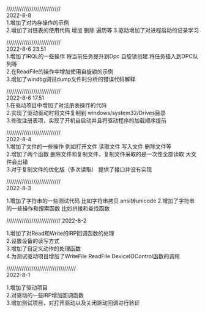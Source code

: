 
////////////////////////////   
2022-8-8    
1.增加了对内存操作的示例   
2.增加了对链表的使用代码 增加 删除 遍历等
3.驱动增加了对进程启动的记录学习


////////////////////////////   
2022-8-6 23.51   
1.增加了IRQL的一些操作 将当前任务提升到Dpc 自旋锁创建 将任务插入到DPC队列等   
2.在ReadFile的操作中增加使用自旋锁的示例   
3.增加了windbg调试dump文件时分析的错误代码解释   
   
   
   
////////////////////////////  
2022-8-6 17.51  
1.在驱动项目中增加了对注册表操作的代码  
2.实现了驱动驱动时将文件复制到 windows/system32/Drives目录  
3.修改注册表项，实现了开机自启动并且将驱动程序的加载顺序提前   
   
   
////////////////////////////    
2022-8-4    
1.增加了文件的一些操作 例如打开文件 读取文件 写入文件 删除文件等   
2.增加了两个函数 删除文件和复制文件，复制文件采取的是一次性全部读取 大文件会出错   
3.对于复制文件的优化版（多次读取） 提供了接口并没有实现   
   
////////////////////////////   
2022-8-3   
   
1.增加了字符串的一些测试代码 比如字符串拷贝  ansi转unicode
2.增加了字符串的一些操作和搜索函数 比如拼接和查找函数
   
//////////////////////////// 
2022-8-2 
   
1.增加了对Read和Write的IRP回调函数的处理   
2.设置设备的读写方式   
3.增加了自定义动作的处理函数   
4.为测试驱动项目增加了WriteFile ReadFile DeviceIOControl函数的调用   
  
////////////////////////////////////   
2022-8-1   

1.增加了驱动项目   
2.对驱动的一些IRP增加回调函数   
3.增加测试项目，对打开驱动以及关闭驱动回调进行验证   
